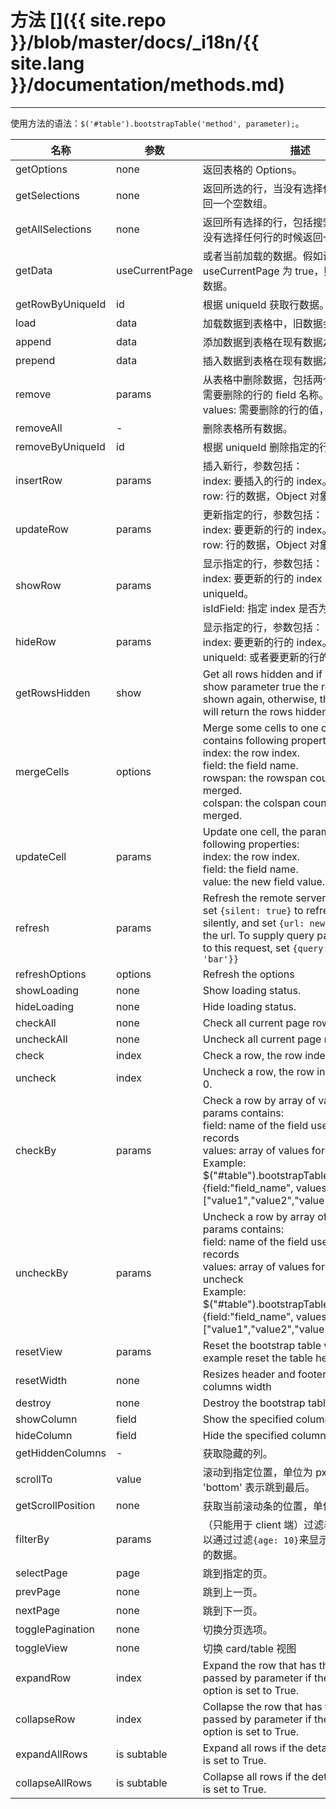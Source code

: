 # 方法 []({{ site.repo }}/blob/master/docs/_i18n/{{ site.lang }}/documentation/methods.md)

---

使用方法的语法：`$('#table').bootstrapTable('method', parameter);`。

<table class="table"
       id="m"
       data-search="true"
       data-show-toggle="true"
       data-show-columns="true"
       data-mobile-responsive="true">
    <thead>
    <tr>
        <th>名称</th>
        <th>参数</th>
        <th>描述</th>
        <th data-formatter="methodFormatter"
            data-align="center"
            data-valign="middle">例子</th>
    </tr>
    </thead>
    <tbody>
    <tr>
        <td>getOptions</td>
        <td>none</td>
        <td>返回表格的 Options。</td>
        <td>getOptions</td>
    </tr>
    <tr>
        <td>getSelections</td>
        <td>none</td>
        <td>返回所选的行，当没有选择任何行的时候返回一个空数组。</td>
        <td>getSelections</td>
    </tr>
    <tr>
        <td>getAllSelections</td>
        <td>none</td>
        <td>返回所有选择的行，包括搜索过滤前的，当没有选择任何行的时候返回一个空数组。</td>
        <td>getAllSelections</td>
    </tr>
    <tr>
        <td>getData</td>
        <td>useCurrentPage</td>
        <td>或者当前加载的数据。假如设置 useCurrentPage 为 true，则返回当前页的数据。</td>
        <td>getData</td>
    </tr>
    <tr>
        <td>getRowByUniqueId</td>
        <td>id</td>
        <td>根据 uniqueId 获取行数据。</td>
        <td>getRowByUniqueId</td>
    </tr>
    <tr>
        <td>load</td>
        <td>data</td>
        <td>加载数据到表格中，旧数据会被替换。</td>
        <td>load</td>
    </tr>
    <tr>
        <td>append</td>
        <td>data</td>
        <td>添加数据到表格在现有数据之后。</td>
        <td>append</td>
    </tr>
    <tr>
        <td>prepend</td>
        <td>data</td>
        <td>插入数据到表格在现有数据之前。</td>
        <td>prepend</td>
    </tr>
    <tr>
        <td>remove</td>
        <td>params</td>
        <td>
        从表格中删除数据，包括两个参数：
        field: 需要删除的行的 field 名称。<br>
        values: 需要删除的行的值，类型为数组。<br>
        </td>
        <td>remove</td>
    </tr>
    <tr>
        <td>removeAll</td>
        <td>-</td>
        <td>删除表格所有数据。</td>
        <td>removeAll</td>
    </tr>
    <tr>
        <td>removeByUniqueId</td>
        <td>id</td>
        <td>根据 uniqueId 删除指定的行。</td>
        <td>removeByUniqueId</td>
    </tr>
    <tr>
        <td>insertRow</td>
        <td>params</td>
        <td>
        插入新行，参数包括：<br>
        index: 要插入的行的 index。<br>
        row: 行的数据，Object 对象。
        </td>
        <td>insertRow</td>
    </tr>
    <tr>
        <td>updateRow</td>
        <td>params</td>
        <td>
        更新指定的行，参数包括：<br>
        index: 要更新的行的 index。<br>
        row: 行的数据，Object 对象。
        </td>
        <td>updateRow</td>
    </tr>
	<tr>
        <td>showRow</td>
        <td>params</td>
        <td>显示指定的行，参数包括：<br>
        index: 要更新的行的 index 或者 uniqueId。<br>
        isIdField: 指定 index 是否为 uniqueid。</td>
        <td>showRow-hideRow</td>
    </tr>
    <tr>
        <td>hideRow</td>
        <td>params</td>
        <td>显示指定的行，参数包括：<br>
        index: 要更新的行的 index。<br>
        uniqueId: 或者要更新的行的 uniqueid。
        <td>showRow-hideRow</td>
    </tr>
    <tr>
        <td>getRowsHidden</td>
        <td>show</td>
        <td>Get all rows hidden and if you pass the show parameter true the rows will be shown again, otherwise, the method
        only will return the rows hidden.</td>
    </tr>
    <tr>
        <td>mergeCells</td>
        <td>options</td>
        <td>
        Merge some cells to one cell, the options contains following properties: <br>
        index: the row index. <br>
        field: the field name.<br>
        rowspan: the rowspan count to be merged. <br>
        colspan: the colspan count to be merged.
        </td>
    </tr>
    <tr>
        <td>updateCell</td>
        <td>params</td>
        <td>
        Update one cell, the params contains following properties: <br>
        index: the row index. <br>
        field: the field name.<br>
        value: the new field value.
        </td>
    </tr>
    <tr>
        <td>refresh</td>
        <td>params</td>
        <td>Refresh the remote server data, you can set <code>{silent: true}</code> to refresh the data silently, and set <code>{url: newUrl}</code> to change the url. To supply query params specific to this request, set <code>{query: {foo: 'bar'}}</code></td>
    </tr>
    <tr>
        <td>refreshOptions</td>
        <td>options</td>
        <td>Refresh the options</td>
    </tr>
    <tr>
        <td>showLoading</td>
        <td>none</td>
        <td>Show loading status.</td>
    </tr>
    <tr>
        <td>hideLoading</td>
        <td>none</td>
        <td>Hide loading status.</td>
    </tr>
    <tr>
        <td>checkAll</td>
        <td>none</td>
        <td>Check all current page rows.</td>
    </tr>
    <tr>
        <td>uncheckAll</td>
        <td>none</td>
        <td>Uncheck all current page rows.</td>
    </tr>
    <tr>
        <td>check</td>
        <td>index</td>
        <td>Check a row, the row index start with 0.</td>
    </tr>
    <tr>
        <td>uncheck</td>
        <td>index</td>
        <td>Uncheck a row, the row index start with 0.</td>
    </tr>
    <tr>
        <td>checkBy</td>
        <td>params</td>
        <td>
        Check a row by array of values, the params contains:<br>
        field: name of the field used to find records<br>
        values: array of values for rows to check<br>
        Example: <br>
        $("#table").bootstrapTable("checkBy", {field:"field_name", values:["value1","value2","value3"]})
        </td>
    </tr>
    <tr>
        <td>uncheckBy</td>
        <td>params</td>
        <td>
        Uncheck a row by array of values, the params contains:<br>
        field: name of the field used to find records<br>
        values: array of values for rows to uncheck<br>
        Example: <br>
        $("#table").bootstrapTable("uncheckBy", {field:"field_name", values:["value1","value2","value3"]})
        </td>
    </tr>
    <tr>
        <td>resetView</td>
        <td>params</td>
        <td>Reset the bootstrap table view, for example reset the table height.</td>
    </tr>
    <tr>
        <td>resetWidth</td>
        <td>none</td>
        <td>Resizes header and footer to fit current columns width</td>
    </tr>
    <tr>
        <td>destroy</td>
        <td>none</td>
        <td>Destroy the bootstrap table.</td>
    </tr>
    <tr>
        <td>showColumn</td>
        <td>field</td>
        <td>Show the specified column.</td>
    </tr>
    <tr>
        <td>hideColumn</td>
        <td>field</td>
        <td>Hide the specified column.</td>
    </tr>
    <tr>
        <td>getHiddenColumns</td>
        <td>-</td>
        <td>获取隐藏的列。</td>
    </tr>
    <tr>
        <td>scrollTo</td>
        <td>value</td>
        <td>滚动到指定位置，单位为 px，设置 'bottom' 表示跳到最后。</td>
    </tr>
    <tr>
        <td>getScrollPosition</td>
        <td>none</td>
        <td>获取当前滚动条的位置，单位为 px。</td>
    </tr>
    <tr>
        <td>filterBy</td>
        <td>params</td>
        <td>（只能用于 client 端）过滤表格数据， 你可以通过过滤<code>{age: 10}</code>来显示 age 等于 10 的数据。</td>
    </tr>
    <tr>
        <td>selectPage</td>
        <td>page</td>
        <td>跳到指定的页。</td>
    </tr>
    <tr>
        <td>prevPage</td>
        <td>none</td>
        <td>跳到上一页。</td>
    </tr>
    <tr>
        <td>nextPage</td>
        <td>none</td>
        <td>跳到下一页。</td>
    </tr>
    <tr>
        <td>togglePagination</td>
        <td>none</td>
        <td>切换分页选项。</td>
    </tr>
    <tr>
        <td>toggleView</td>
        <td>none</td>
        <td>切换 card/table 视图</td>
    </tr>
    <tr>
        <td>expandRow</td>
        <td>index</td>
        <td>Expand the row that has the index passed by parameter if the detail view option is set to True.</td>
    </tr>
    <tr>
        <td>collapseRow</td>
        <td>index</td>
        <td>Collapse the row that has the index passed by parameter if the detail view option is set to True.</td>
    </tr>
    <tr>
        <td>expandAllRows</td>
        <td>is subtable</td>
        <td>Expand all rows if the detail view option is set to True.</td>
    </tr>
    <tr>
        <td>collapseAllRows</td>
        <td>is subtable</td>
        <td>Collapse all rows if the detail view option is set to True.</td>
    </tr>
    </tbody>
</table>
